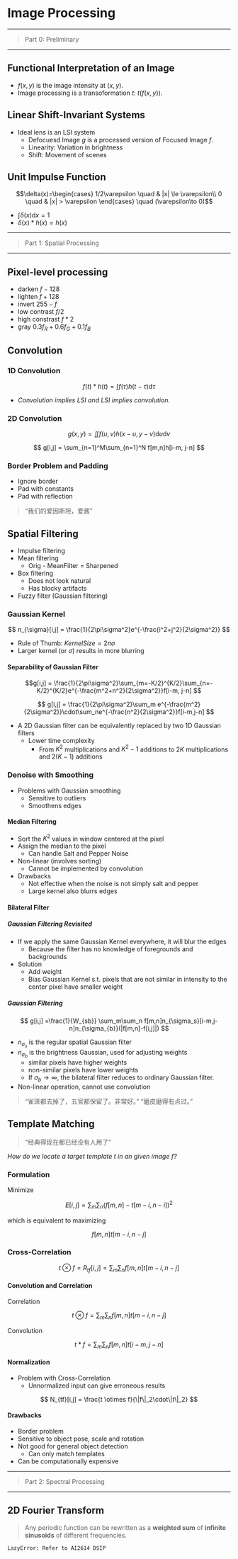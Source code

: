 # Image Processing

---

> Part 0: Preliminary

---

## Functional Interpretation of an Image

- $f(x,y)$ is the image intensity at $(x,y)$.
- Image processing is a transoformation $t$: $t(f(x,y))$.

## Linear Shift-Invariant Systems

- Ideal lens is an LSI system
  - Defocuesd Image $g$ is a processed version of Focused Image $f$.
  - Linearity: Variation in brightness
  - Shift: Movement of scenes

## Unit Impulse Function

$$\delta(x)=\begin{cases}
    1/2\varepsilon \quad & |x| \le \varepsilon\\
    0 \quad & |x| > \varepsilon
\end{cases} \quad (\varepsilon\to 0)$$

- $\int \delta(x) \mathrm{d}x = 1$
- $\delta(x)*h(x) = h(x)$

---

> Part 1: Spatial Processing

---

## Pixel-level processing

- darken $f-128$
- lighten $f + 128$
- invert $255-f$
- low contrast $f/2$
- high constrast $f * 2$
- gray $0.3f_R+0.6f_G+0.1f_B$

## Convolution

### 1D Convolution

$$f(t) * h(t) = \int f(\tau)h(t-\tau)\mathrm{d}\tau$$

- *Convolution implies LSI and LSI implies convolution.*

### 2D Convolution

$$ g(x,y) = \iint f(u,v)h(x-u,y-v)\mathrm{d}u\mathrm{d}v $$

$$ g[i,j] = \sum_{n=1}^M\sum_{n=1}^N f[m,n]h[i-m, j-n] $$

### Border Problem and Padding

- Ignore border
- Pad with constants
- Pad with reflection

> “我们的爱因斯坦，爱酱”

## Spatial Filtering

- Impulse filtering
- Mean filtering
  - Orig - MeanFilter = Sharpened
- Box filtering
  - Does not look natural
  - Has blocky artifacts
- Fuzzy filter (Gaussian filtering)

### Gaussian Kernel

$$ n_{\sigma}[i,j] = \frac{1}{2\pi\sigma^2}e^{-\frac{i^2+j^2}{2\sigma^2}} $$

- Rule of Thumb: $KernelSize=2\pi\sigma$
- Larger kernel (or $\sigma$) results in more blurring

#### Separability of Gaussian Filter

$$g[i,j] = \frac{1}{2\pi\sigma^2}\sum_{m=-K/2}^{K/2}\sum_{n=-K/2}^{K/2}e^{-\frac{m^2+n^2}{2\sigma^2}}f[i-m, j-n] $$

$$ g[i,j] = \frac{1}{2\pi\sigma^2}\sum_m e^{-\frac{m^2}{2\sigma^2}}\cdot\sum_ne^{-\frac{n^2}{2\sigma^2}}f[i-m,j-n] $$

- A 2D Gaussian filter can be equivalently replaced by two 1D Gaussian filters
  - Lower time complexity
    - From $K^2$ multiplications and $K^2-1$ additions to $2K$ multiplications and $2(K-1)$ additions

### Denoise with Smoothing

- Problems with Gaussian smoothing
  - Sensitive to outliers
  - Smoothens edges

#### Median Filtering

- Sort the $K^2$ values in window centered at the pixel
- Assign the median to the pixel
  - Can handle Salt and Pepper Noise
- Non-linear (involves sorting)
  - Cannot be implemented by convolution
- Drawbacks
  - Not effective when the noise is not simply salt and pepper
  - Large kernel also blurrs edges

#### Bilateral Filter

##### Gaussian Filtering Revisited

- If we apply the same Gaussian Kernel everywhere, it will blur the edges
  - Because the filter has no knowledge of foregrounds and backgrounds
- Solution
  - Add weight
  - Bias Gaussian Kernel s.t. pixels that are not similar in intensity to the center pixel have smaller weight

##### Gaussian Filtering

$$ g[i,j] =\frac{1}{W_{sb}} \sum_m\sum_n f[m,n]n_{\sigma_s}[i-m,j-n]n_{\sigma_{b}}(|f[m,n]-f[i,j]|) $$

- $n_{\sigma_s}$ is the regular spatial Gaussian filter
- $n_{\sigma_b}$ is the brightness Gaussian, used for adjusting weights
  - similar pixels have higher weights
  - non-similar pixels have lower weights
  - If $\sigma_b \to \infty$, the bilateral filter reduces to ordinary Gaussian filter.
- Non-linear operation, cannot use convolution

> “雀斑都去掉了，五官都保留了。非常好。”
> “磨皮磨得有点过。”

## Template Matching

> “经典得现在都已经没有人用了”

*How do we locate a target template $t$ in an given image $f$?*

### Formulation

Minimize

$$ E[i,j] = \sum_m\sum_n\left(f[m,n]-t[m-i,n-i] \right)^2 $$

which is equivalent to maximizing

$$ f[m,n]t[m-i,n-j] $$

### Cross-Correlation

$$ t \otimes f = R_{tf}[i,j] = \sum_m\sum_nf[m,n]t[m-i,n-j] $$

#### Convolution and Correlation

Correlation

$$ t \otimes f = \sum_m\sum_n f[m,n] t[m-i,n-j] $$

Convolution

$$ t * f = \sum_m\sum_nf[m,n]t[i-m,j-n] $$

#### Normalization

- Problem with Cross-Correlation
  - Unnormalized input can give erroneous results

$$ N_{tf}[i,j] = \frac{t \otimes f}{\|f\|_2\cdot\|t\|_2} $$

#### Drawbacks

- Border problem
- Sensitive to object pose, scale and rotation
- Not good for general object detection
  - Can only match templates
- Can be computationally expensive

---

> Part 2: Spectral Processing

---

## 2D Fourier Transform

> Any periodic function can be rewritten as a **weighted sum** of **infinite sinusoids** of different frequencies.

`LazyError: Refer to AI2614 DSIP`
